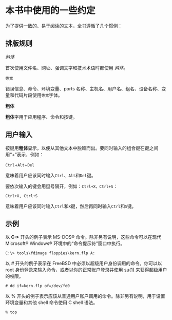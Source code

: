 # 本书中使用的一些约定

为了提供一致的、易于阅读的文本，全书遵循了几个惯例：

## 排版规则

_斜体_

首次使用文件名、网址、强调文字和技术术语时都使用 _斜体_。

`等宽`

错误信息、命令、环境变量、ports 名称、主机名、用户名、组名、设备名称、变量和代码片段使用`等宽`字体。

**粗体**

**粗体**字用于应用程序、命令和按键。

## 用户输入

按键用**粗体**显示，以便从其他文本中脱颖而出。要同时输入的组合键在键之间用“+”表示，例如：

`Ctrl`+`Alt`+`Del`

意味着用户应该同时输入`Ctrl`、`Alt`和`Del`键。

要依次输入的键会用逗号隔开，例如：`Ctrl+X，Ctrl+S`：

`Ctrl+X, Ctrl+S`

意味着用户应该同时输入`Ctrl`和`X`键，然后再同时输入`Ctrl`和`S`键。

## 示例

以 **C:>** 开头的例子表示 MS-DOS® 命令。除非另有说明，这些命令可以在现代 Microsoft® Windows® 环境中的“命令提示符”窗口中执行。

```shell-session
C:\> tools\fdimage floppies\kern.flp A:
```

以 _#_ 开头的例子表示在 FreeBSD 中必须以超级用户身份调用的命令。你可以以 root 身份登录来输入命令，或者以你的正常账户登录并使用 [su(1)](https://www.freebsd.org/cgi/man.cgi?query=su&sektion=1&format=html) 来获得超级用户的权限。

```shell-session
# dd if=kern.flp of=/dev/fd0
```

以 % 开头的例子表示应该从普通用户账户调用的命令。除非另有说明，用于设置环境变量和其他 shell 命令使用 C shell 语法。

```shell-session
% top
```
